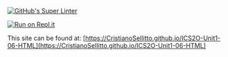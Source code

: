 [![GitHub's Super Linter](https://github.com/CristianoSellitto/ICS2O-Unit1-06-HTML/workflows/GitHub's%20Super%20Linter/badge.svg)](https://github.com/CristianoSellitto/ICS2O-Unit1-06-HTML/actions)

[![Run on Repl.it](https://repl.it/badge/github/CristianoSellitto/ICS2O-Unit1-06-HTML)](https://repl.it/github/CristianoSellitto/ICS2O-Unit1-06-HTML)

This site can be found at: [https://CristianoSellitto.github.io/ICS2O-Unit1-06-HTML](https://CristianoSellitto.github.io/ICS2O-Unit1-06-HTML)